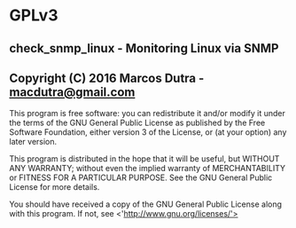 # GPLv3

##  check_snmp_linux - Monitoring Linux via SNMP
##  Copyright (C) 2016 Marcos Dutra - macdutra@gmail.com

   This program is free software: you can redistribute it and/or modify
   it under the terms of the GNU General Public License as published by
   the Free Software Foundation, either version 3 of the License, or
   (at your option) any later version.

   This program is distributed in the hope that it will be useful,
   but WITHOUT ANY WARRANTY; without even the implied warranty of
   MERCHANTABILITY or FITNESS FOR A PARTICULAR PURPOSE.  See the
   GNU General Public License for more details.

   You should have received a copy of the GNU General Public License
   along with this program.  If not, see <'http://www.gnu.org/licenses/'>
